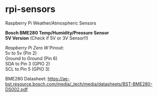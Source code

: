 # rpi-sensors
Raspberry Pi Weather/Atmospheric Sensors


**Bosch BME280 Temp/Humidity/Pressure Sensor**\
**5V Version** (Check if 5V or 3V Sensor!!)

*Raspberry Pi Zero W* Pinout:\
5v to 5v (Pin 2)\
Ground to Ground (Pin 6)\
SDA to Pin 3 (GPIO 2)\
SCL to Pin 5 (GPIO 3)

BME280 Datasheet: https://ae-bst.resource.bosch.com/media/_tech/media/datasheets/BST-BME280-DS002.pdf
